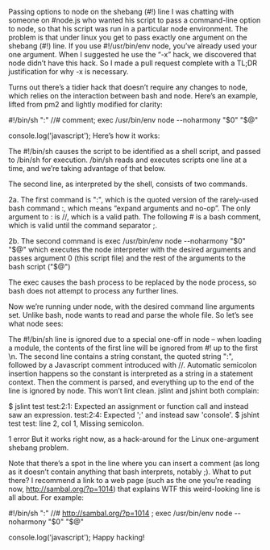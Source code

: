 Passing options to node on the shebang (#!) line
I was chatting with someone on #node.js who wanted his script to pass a command-line option to node, so that his script was run in a particular node environment. The problem is that under linux you get to pass exactly one argument on the shebang (#!) line. If you use #!/usr/bin/env node, you’ve already used your one argument. When I suggested he use the “-x” hack, we discovered that node didn’t have this hack. So I made a pull request complete with a TL;DR justification for why -x is necessary.

Turns out there’s a tidier hack that doesn’t require any changes to node, which relies on the interaction between bash and node.  Here’s an example, lifted from pm2 and lightly modified for clarity:

#!/bin/sh 
":" //# comment; exec /usr/bin/env node --noharmony "$0" "$@"

console.log('javascript');
Here’s how it works:

The #!/bin/sh causes the script to be identified as a shell script, and passed to /bin/sh for execution. /bin/sh reads and executes scripts one line at a time, and we’re taking advantage of that below.

The second line, as interpreted by the shell, consists of two commands.

2a. The first command is ":", which is the quoted version of the rarely-used bash command :, which means “expand arguments and no-op”. The only argument to : is //, which is a valid path. The following # is a bash comment, which is valid until the command separator ;.

2b. The second command is exec /usr/bin/env node --noharmony "$0" "$@" which executes the node interpreter with the desired arguments and passes argument 0 (this script file) and the rest of the arguments to the bash script ("$@")

The exec causes the bash process to be replaced by the node process, so bash does not attempt to process any further lines.

Now we’re running under node, with the desired command line arguments set. Unlike bash, node wants to read and parse the whole file. So let’s see what node sees:

The #!/bin/sh line is ignored due to a special one-off in node – when loading a module, the contents of the first line will be ignored from #! up to the first \n.
The second line contains a string constant, the quoted string ":", followed by a Javascript comment introduced with //. Automatic semicolon insertion happens so the constant is interpreted as a string in a statement context. Then the comment is parsed, and everything up to the end of the line is ignored by node.
This won’t lint clean. jslint and jshint both complain:

$ jslint test
test:2:1: Expected an assignment or function call and instead saw an expression.
test:2:4: Expected ';' and instead saw 'console'.
$ jshint test
test: line 2, col 1, Missing semicolon.

1 error
But it works right now, as a hack-around for the Linux one-argument shebang problem.

Note that there’s a spot in the line where you can insert a comment (as long as it doesn’t contain anything that bash interprets, notably ;). What to put there? I recommend a link to a web page (such as the one you’re reading now, http://sambal.org/?p=1014) that explains WTF this weird-looking line is all about. For example:

#!/bin/sh 
":" //# http://sambal.org/?p=1014 ; exec /usr/bin/env node --noharmony "$0" "$@"

console.log('javascript');
Happy hacking!